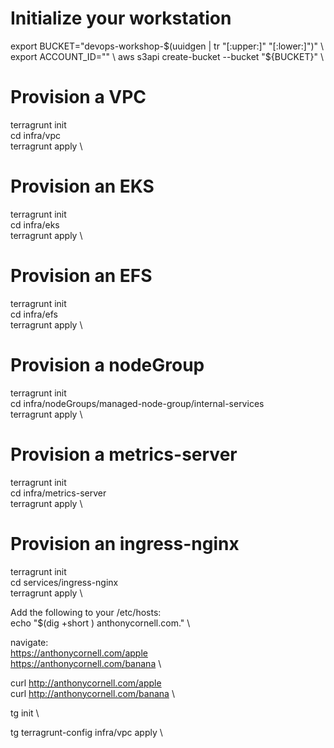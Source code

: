 # Initialize your workstation
export BUCKET="devops-workshop-$(uuidgen | tr "[:upper:]" "[:lower:]")" \
export ACCOUNT_ID="" \
aws s3api create-bucket --bucket "${BUCKET}" \

# Provision a VPC
terragrunt init \
cd infra/vpc \
terragrunt apply \

# Provision an EKS
terragrunt init \
cd infra/eks \
terragrunt apply \

# Provision an EFS
terragrunt init \
cd infra/efs \
terragrunt apply \

# Provision a nodeGroup
terragrunt init \
cd infra/nodeGroups/managed-node-group/internal-services \
terragrunt apply \

# Provision a metrics-server
terragrunt init \
cd infra/metrics-server \
terragrunt apply \

# Provision an ingress-nginx
terragrunt init \
cd services/ingress-nginx \
terragrunt apply \


Add the following to your /etc/hosts: \
echo "$(dig +short <NLB DNS>) anthonycornell.com." \

navigate: \
https://anthonycornell.com/apple \
https://anthonycornell.com/banana \

curl  http://anthonycornell.com/apple \
curl  http://anthonycornell.com/banana \


tg init \

tg terragrunt-config infra/vpc apply \